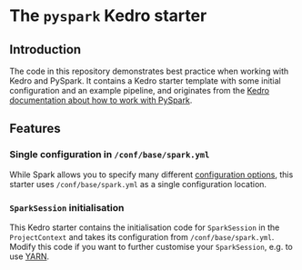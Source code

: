 # The `pyspark` Kedro starter

## Introduction

The code in this repository demonstrates best practice when working with Kedro and PySpark. It contains a Kedro starter template with some initial configuration and an example pipeline, and originates from the [Kedro documentation about how to work with PySpark](https://kedro.readthedocs.io/en/stable/tools_integration/pyspark.html).

## Features

### Single configuration in `/conf/base/spark.yml`

While Spark allows you to specify many different [configuration options](https://spark.apache.org/docs/latest/configuration.html), this starter uses `/conf/base/spark.yml` as a single configuration location.

### `SparkSession` initialisation

This Kedro starter contains the initialisation code for `SparkSession` in the `ProjectContext` and takes its configuration from `/conf/base/spark.yml`. Modify this code if you want to further customise your `SparkSession`, e.g. to use [YARN](https://hadoop.apache.org/docs/current/hadoop-yarn/hadoop-yarn-site/YARN.html).
